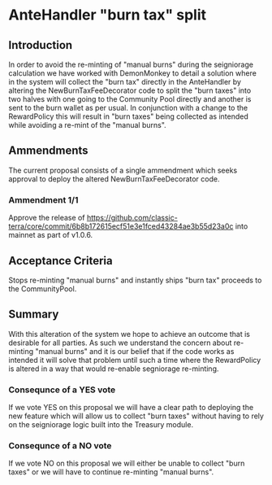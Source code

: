 # AnteHandler "burn tax" split


## Introduction
In order to avoid the re-minting of "manual burns" during the seigniorage calculation we have worked with DemonMonkey to detail a solution where in the system will collect the "burn tax" directly in the AnteHandler by altering the NewBurnTaxFeeDecorator code to split the "burn taxes" into two halves with one going to  the Community Pool directly and another is sent to the burn wallet as per usual. In conjunction with a change to the RewardPolicy this will result in "burn taxes" being collected as intended while avoiding a re-mint of the "manual burns".

## Ammendments
The current proposal consists of a single ammendment which seeks approval to deploy the altered NewBurnTaxFeeDecorator code. 

### Ammendment 1/1
Approve the release of https://github.com/classic-terra/core/commit/6b8b172615ecf51e3e1fced43284ae3b55d23a0c into mainnet as part of v1.0.6.

## Acceptance Criteria
Stops re-minting "manual burns" and instantly ships "burn tax" proceeds to the CommunityPool.

## Summary
With this alteration of the system we hope to achieve an  outcome that is desirable for all parties. As such we understand the concern about re-minting "manual burns" and it is our belief that if the code works as  intended it will solve that problem until such a time where the RewardPolicy is altered in a way that would re-enable segniorage re-minting.

### Consequnce of a YES vote
If we vote YES on this proposal we will have a clear path to deploying the new feature which will allow us to collect "burn taxes" without having to rely on the seigniorage logic built into the Treasury module.

### Consequnce of a NO vote
If we vote NO on this proposal we will either be unable to collect "burn taxes" or we will have to continue re-minting "manual burns".
